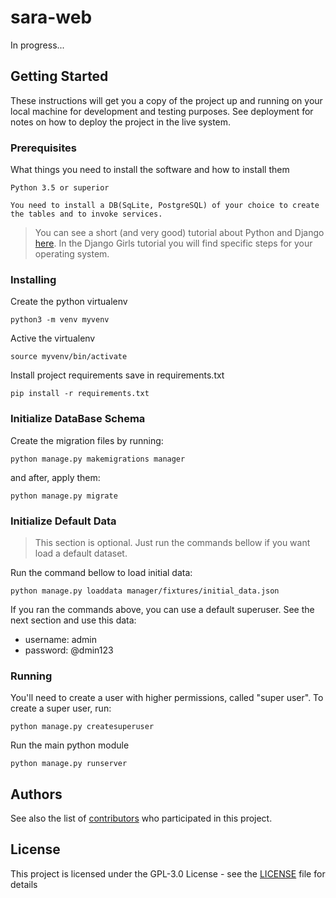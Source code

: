 # sara-web
In progress...

## Getting Started

These instructions will get you a copy of the project up and running on your local machine for development and testing purposes. See deployment for notes on how to deploy the project in the live system.

### Prerequisites

What things you need to install the software and how to install them

```
Python 3.5 or superior

You need to install a DB(SqLite, PostgreSQL) of your choice to create the tables and to invoke services.
```

> You can see a short (and very good) tutorial about Python and Django [here](https://tutorial.djangogirls.org/).
  In the Django Girls tutorial you will find specific steps for your operating system.

### Installing

Create the python virtualenv

```
python3 -m venv myvenv
```

Active the virtualenv

```
source myvenv/bin/activate
```

Install project requirements save in requirements.txt

```
pip install -r requirements.txt
```

### Initialize DataBase Schema

Create the migration files by running:

```
python manage.py makemigrations manager
```

and after, apply them:

```
python manage.py migrate
```

### Initialize Default Data
> This section is optional. Just run the commands bellow if you want load a default dataset.

Run the command bellow to load initial data:

```
python manage.py loaddata manager/fixtures/initial_data.json
```

If you ran the commands above, you can use a default superuser. See the next section and use this data:

- username: admin
- password: @dmin123 


### Running

You'll need to create a user with higher permissions, called "super user". To create a super user, run:

```
python manage.py createsuperuser
```

Run the main python module

```
python manage.py runserver
```


## Authors

See also the list of [contributors](https://github.com/icarojerry/sara/contributors) who participated in this project.

## License

This project is licensed under the GPL-3.0 License - see the [LICENSE](LICENSE) file for details
